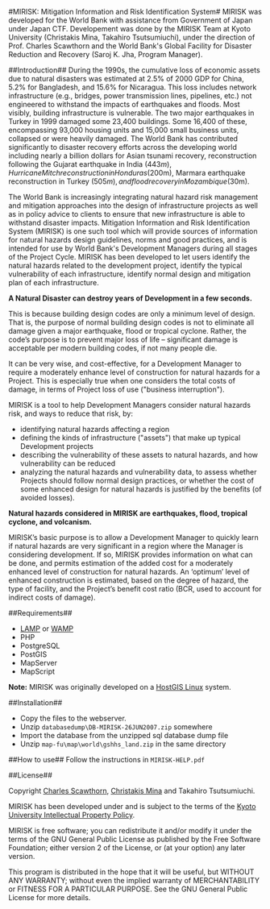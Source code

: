 #MIRISK: Mitigation Information and Risk Identification System#
MIRISK was developed for the World Bank with assistance from Government of Japan under Japan CTF. Developement was done by the MIRISK Team at Kyoto University (Christakis Mina, Takahiro Tsutsumiuchi), under the direction of Prof. Charles Scawthorn and the World Bank's Global Facility for Disaster Reduction and Recovery (Saroj K. Jha, Program Manager).

##Introduction##
During the 1990s, the cumulative loss of economic assets due to natural disasters was estimated at 2.5% of 2000 GDP for China, 5.2% for Bangladesh, and 15.6% for Nicaragua. This loss includes network infrastructure (e.g., bridges, power transmission lines, pipelines, etc.) not engineered to withstand the impacts of earthquakes and floods. Most visibly, building infrastructure is vulnerable. The two major earthquakes in Turkey in 1999 damaged some 23,400 buildings. Some 16,400 of these, encompassing 93,000 housing units and 15,000 small business units, collapsed or were heavily damaged. The World Bank has contributed significantly to disaster recovery efforts across the developing world including nearly a billion dollars for Asian tsunami recovery, reconstruction following the Gujarat earthquake in India ($443m), Hurricane Mitch reconstruction in Honduras ($200m), Marmara earthquake reconstruction in Turkey ($505m), and flood recovery in Mozambique ($30m).

The World Bank is increasingly integrating natural hazard risk management and mitigation approaches into the design of infrastructure projects as well as in policy advice to clients to ensure that new infrastructure is able to withstand disaster impacts. Mitigation Information and Risk Identification System (MIRISK) is one such tool which will provide sources of information for natural hazards design guidelines, norms and good practices, and is intended for use by World Bank's Development Managers during all stages of the Project Cycle. MIRISK has been developed to let users identify the natural hazards related to the development project, identify the typical vulnerability of each infrastructure, identify normal design and mitigation plan of each infrastructure.

**A Natural Disaster can destroy years of Development in a few seconds.**

This is because building design codes are only a minimum level of design. That is, the purpose of normal building design codes is not to eliminate all damage given a major earthquake, flood or tropical cyclone. Rather, the code’s purpose is to prevent major loss of life – significant damage is acceptable per modern building codes, if not many people die.

It can be very wise, and cost-effective, for a Development Manager to require a moderately enhance level of construction for natural hazards for a Project. This is especially true when one considers the total costs of damage, in terms of Project loss of use ("business interruption").

MIRISK is a tool to help Development Managers consider natural hazards risk, and ways to reduce that risk, by:
* identifying natural hazards affecting a region
* defining the kinds of infrastructure ("assets") that make up typical Development projects
* describing the vulnerability of these assets to natural hazards, and how vulnerability can be reduced
* analyzing the natural hazards and vulnerability data, to assess whether Projects should follow normal design practices, or whether the cost of some enhanced design for natural hazards is justified by the benefits (of avoided losses).

**Natural hazards considered in MIRISK are earthquakes, flood, tropical cyclone, and volcanism.**

MIRISK’s basic purpose is to allow a Development Manager to quickly learn if natural hazards are very significant in a region where the Manager is considering development. If so, MIRISK provides information on what can be done, and permits estimation of the added cost for a moderately enhanced level of construction for natural hazards. An ‘optimum’ level of enhanced construction is estimated, based on the degree of hazard, the type of facility, and the Project’s benefit cost ratio (BCR, used to account for indirect costs of damage).

##Requirements##
* [LAMP](https://en.wikipedia.org/wiki/LAMP_%28software_bundle%29) or [WAMP](https://en.wikipedia.org/wiki/LAMP_%28software_bundle%29#WAMP)
* PHP
* PostgreSQL
* PostGIS
* MapServer
* MapScript

**Note:** MIRISK was originally developed on a [HostGIS Linux](http://www.hostgis.com/linux/) system.

##Installation##
* Copy the files to the webserver.
* Unzip ```databasedump\DB-MIRISK-26JUN2007.zip``` somewhere
* Import the database from the unzipped sql database dump file
* Unzip ```map-fu\map\world\gshhs_land.zip``` in the same directory

##How to use##
Follow the instructions in ```MIRISK-HELP.pdf```

##License##

Copyright [Charles Scawthorn](https://www.linkedin.com/in/charles-scawthorn-b340a815), [Christakis Mina](https://www.linkedin.com/in/chrismina) and Takahiro Tsutsumiuchi.

MIRISK has been developed under and is subject to the terms of the [Kyoto University Intellectual Property Policy](http://www.kyoto-u.ac.jp/en/about/profile/ideals/documents/e-ipp.pdf).

MIRISK is free software; you can redistribute it and/or modify it under the terms of the GNU General Public License as published by the Free Software Foundation; either version 2 of the License, or (at your option) any later version.

This program is distributed in the hope that it will be useful, but WITHOUT ANY WARRANTY; without even the implied warranty of MERCHANTABILITY or FITNESS FOR A PARTICULAR PURPOSE. See the GNU General Public License for more details.
